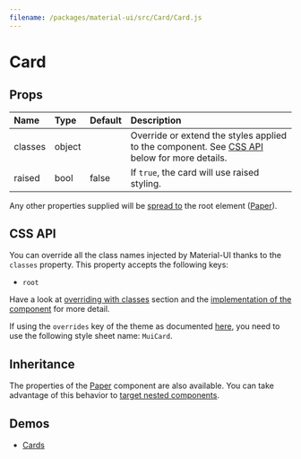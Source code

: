 ```yaml
---
filename: /packages/material-ui/src/Card/Card.js
---
```


<!--- This documentation is automatically generated, do not try to edit it. -->

# Card



## Props

| Name | Type | Default | Description |
|:-----|:-----|:--------|:------------|
| <span class="prop-name">classes</span> | <span class="prop-type">object |  | Override or extend the styles applied to the component. See [CSS API](#css-api) below for more details. |
| <span class="prop-name">raised</span> | <span class="prop-type">bool | <span class="prop-default">false</span> | If `true`, the card will use raised styling. |

Any other properties supplied will be [spread to](#inheritance) the root element ([Paper](/api/paper)).

## CSS API

You can override all the class names injected by Material-UI thanks to the `classes` property.
This property accepts the following keys:
- `root`

Have a look at [overriding with classes](/customization/overrides#overriding-with-classes) section
and the [implementation of the component](https://github.com/mui-org/material-ui/tree/master/packages/material-ui/src/Card/Card.js)
for more detail.

If using the `overrides` key of the theme as documented
[here](/customization/themes#customizing-all-instances-of-a-component-type),
you need to use the following style sheet name: `MuiCard`.

## Inheritance

The properties of the [Paper](/api/paper) component are also available.
You can take advantage of this behavior to [target nested components](/guides/api#spread).

## Demos

- [Cards](/demos/cards)

